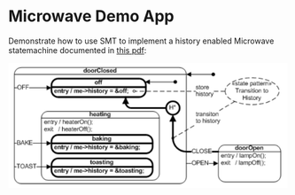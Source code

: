 # Microwave Demo App

Demonstrate how to use SMT to implement a history enabled Microwave statemachine documented in [this pdf](http://www.state-machine.com/doc/Pattern_History.pdf):

![image](/img/2CmLgW11.png)



